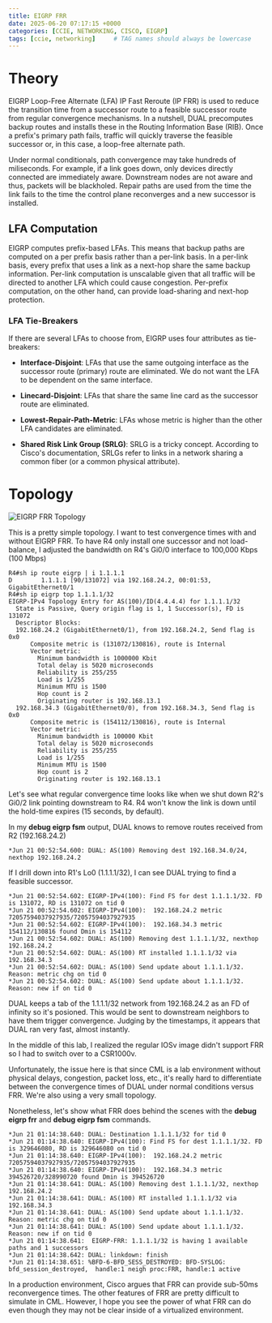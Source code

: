 ```yaml
---
title: EIGRP FRR
date: 2025-06-20 07:17:15 +0000
categories: [CCIE, NETWORKING, CISCO, EIGRP]
tags: [ccie, networking]     # TAG names should always be lowercase
---
```


# Theory

EIGRP Loop-Free Alternate (LFA) IP Fast Reroute (IP FRR) is used to reduce the transition time from a successor route to a feasible successor route from regular convergence mechanisms. In a nutshell, DUAL precomputes backup routes and installs these in the Routing Information Base (RIB). Once a prefix's primary path fails, traffic will quickly traverse the feasible successor or, in this case, a loop-free alternate path. 

Under normal conditionals, path convergence may take hundreds of miliseconds. For example, if a link goes down, only devices directly connected are immediately aware. Downstream nodes are not aware and thus, packets will be blackholed. Repair paths are used from the time the link fails to the time the control plane reconverges and a new successor is installed.

## LFA Computation

EIGRP computes prefix-based LFAs. This means that backup paths are computed on a per prefix basis rather than a per-link basis. In a per-link basis, every prefix that uses a link as a next-hop share the same backup information. Per-link computation is unscalable given that all traffic will be directed to another LFA which could cause congestion. Per-prefix computation, on the other hand, can provide load-sharing and next-hop protection.

### LFA Tie-Breakers

If there are several LFAs to choose from, EIGRP uses four attributes as tie-breakers:

- **Interface-Disjoint**: LFAs that use the same outgoing interface as the successor route (primary) route are eliminated. We do not want the LFA to be dependent on the same interface.

- **Linecard-Disjoint**: LFAs that share the same line card as the successor route are eliminated.

- **Lowest-Repair-Path-Metric**: LFAs whose metric is higher than the other LFA candidates are eliminated. 

- **Shared Risk Link Group (SRLG)**: SRLG is a tricky concept. According to Cisco's documentation, SRLGs refer to links in a network sharing a common fiber (or a common physical attribute). 

# Topology

![EIGRP FRR Topology](eigrp-frr-topology.png)

This is a pretty simple topology. I want to test convergence times with and without EIGRP FRR. To have R4 only install one successor and not load-balance, I adjusted the bandwidth on R4's Gi0/0 interface to 100,000 Kbps (100 Mbps)

```
R4#sh ip route eigrp | i 1.1.1.1
D        1.1.1.1 [90/131072] via 192.168.24.2, 00:01:53, GigabitEthernet0/1
R4#sh ip eigrp top 1.1.1.1/32
EIGRP-IPv4 Topology Entry for AS(100)/ID(4.4.4.4) for 1.1.1.1/32
  State is Passive, Query origin flag is 1, 1 Successor(s), FD is 131072
  Descriptor Blocks:
  192.168.24.2 (GigabitEthernet0/1), from 192.168.24.2, Send flag is 0x0
      Composite metric is (131072/130816), route is Internal
      Vector metric:
        Minimum bandwidth is 1000000 Kbit
        Total delay is 5020 microseconds
        Reliability is 255/255
        Load is 1/255
        Minimum MTU is 1500
        Hop count is 2
        Originating router is 192.168.13.1
  192.168.34.3 (GigabitEthernet0/0), from 192.168.34.3, Send flag is 0x0
      Composite metric is (154112/130816), route is Internal
      Vector metric:
        Minimum bandwidth is 100000 Kbit
        Total delay is 5020 microseconds
        Reliability is 255/255
        Load is 1/255
        Minimum MTU is 1500
        Hop count is 2
        Originating router is 192.168.13.1
```

Let's see what regular convergence time looks like when we shut down R2's Gi0/2 link pointing downstream to R4. R4 won't know the link is down until the hold-time expires (15 seconds, by default). 

In my **debug eigrp fsm** output, DUAL knows to remove routes received from R2 (192.168.24.2)

```
*Jun 21 00:52:54.600: DUAL: AS(100) Removing dest 192.168.34.0/24, nexthop 192.168.24.2
```

If I drill down into R1's Lo0 (1.1.1.1/32), I can see DUAL trying to find a feasible successor.

```
*Jun 21 00:52:54.602: EIGRP-IPv4(100): Find FS for dest 1.1.1.1/32. FD is 131072, RD is 131072 on tid 0
*Jun 21 00:52:54.602: EIGRP-IPv4(100):  192.168.24.2 metric 72057594037927935/72057594037927935
*Jun 21 00:52:54.602: EIGRP-IPv4(100):  192.168.34.3 metric 154112/130816 found Dmin is 154112
*Jun 21 00:52:54.602: DUAL: AS(100) Removing dest 1.1.1.1/32, nexthop 192.168.24.2
*Jun 21 00:52:54.602: DUAL: AS(100) RT installed 1.1.1.1/32 via 192.168.34.3
*Jun 21 00:52:54.602: DUAL: AS(100) Send update about 1.1.1.1/32. Reason: metric chg on tid 0
*Jun 21 00:52:54.602: DUAL: AS(100) Send update about 1.1.1.1/32. Reason: new if on tid 0
```

DUAL keeps a tab of the 1.1.1.1/32 network from 192.168.24.2 as an FD of infinity so it's posioned. This would be sent to downstream neighbors to have them trigger convergence. Judging by the timestamps, it appears that DUAL ran very fast, almost instantly. 

In the middle of this lab, I realized the regular IOSv image didn't support FRR so I had to switch over to a CSR1000v. 

Unfortunately, the issue here is that since CML is a lab environment without physical delays, congestion, packet loss, etc., it's really hard to differentiate between the convergence times of DUAL under normal conditions versus FRR. We're also using a very small topology.

Nonetheless, let's show what FRR does behind the scenes with the **debug eigrp frr** and **debug eigrp fsm** commands.

```
*Jun 21 01:14:38.640: DUAL: Destination 1.1.1.1/32 for tid 0
*Jun 21 01:14:38.640: EIGRP-IPv4(100): Find FS for dest 1.1.1.1/32. FD is 329646080, RD is 329646080 on tid 0
*Jun 21 01:14:38.640: EIGRP-IPv4(100):  192.168.24.2 metric 72057594037927935/72057594037927935
*Jun 21 01:14:38.640: EIGRP-IPv4(100):  192.168.34.3 metric 394526720/328990720 found Dmin is 394526720
*Jun 21 01:14:38.641: DUAL: AS(100) Removing dest 1.1.1.1/32, nexthop 192.168.24.2
*Jun 21 01:14:38.641: DUAL: AS(100) RT installed 1.1.1.1/32 via 192.168.34.3
*Jun 21 01:14:38.641: DUAL: AS(100) Send update about 1.1.1.1/32. Reason: metric chg on tid 0
*Jun 21 01:14:38.641: DUAL: AS(100) Send update about 1.1.1.1/32. Reason: new if on tid 0
*Jun 21 01:14:38.641:  EIGRP-FRR: 1.1.1.1/32 is having 1 available paths and 1 successors
*Jun 21 01:14:38.642: DUAL: linkdown: finish
*Jun 21 01:14:38.651: %BFD-6-BFD_SESS_DESTROYED: BFD-SYSLOG: bfd_session_destroyed,  handle:1 neigh proc:FRR, handle:1 active

```
In a production environment, Cisco argues that FRR can provide sub-50ms reconvergence times. The other features of FRR are pretty difficult to simulate in CML. However, I hope you see the power of what FRR can do even though they may not be clear inside of a virtualized environment.